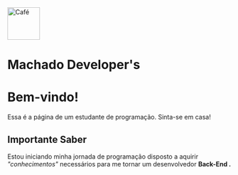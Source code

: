 <!DOCTYPE html>

<img src="https://cdn.jsdelivr.net/gh/devicons/devicon/icons/coffeescript/coffeescript-original.svg" alt="Café" width="73" height="73" style="vertical-align:middle">

<html>

<head>
  <h1> Machado Developer's </1>
</head>

<body>

<h1>Bem-vindo!</h1>
<p>Essa é a página de um estudante de programação. Sinta-se em casa!</p>

<h2>Importante Saber</h2>
<p> Estou iniciando minha jornada de programação disposto a aquirir <i> "conhecimentos" </i> necessários para me tornar um desenvolvedor <b> Back-End </>.</p>

</body>
</html>
